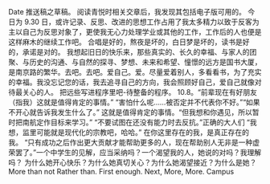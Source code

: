 Date 推送稿之草稿。 阅读青悦时相关交章后，我发现其包括电子版可用的。 今日为 9.30 日，或许记录、反思、改进的思想工作占用了我太多精力以致于反客为主以自己为反思对象了，更使我无心力处理学业或其他的工作，工作后的人也便是这样麻木的继续工作吧。 合唱是好的，熬夜是坏的，白日梦是坏的，读书是好的，承诺是对的。 我想起旧日的快乐来，那些真实的、长久的幸福、与家人的团聚、与历史的沟通、与自然的探寻、梦想、未来和希望、憧憬的远方是国书大厦，是南京路的繁华。去吧。去吧。爱自己。爱。尽量爱着别人，多看看书，为了充实的幸福。我没忘记您的话，我去追寻自己的方向，我会照顾好自己，爱自己就像对待最关心的人。 把远些写进程序里吧-待整备的程序。 10.8。“前辈现在有好朋友（指我）这就是值得肯定的事情。” “害怕什么呢……被否定并不代表你不好。”“如果不开心就告诉我发生什么了。” 这就是值得肯定的事情。“但我想和你遇见，所以暂时把南航定作目标来学习。” “不要试图在还没有能力时去反抗。”正确的大人们 “我想，监里可能就是现代化的宗教吧，哈哈。” 在你这里存在的我，是真正存在的我。 “只有成功之后作出更大贡献才能帮助更多的人，现在帮助别人无非是一种虚荣罢了。”一个中学生的见解，应当采纳吗？一个渴望我的人，她说的对吗？我理解吗？ 为什么她开心快乐？为什么她真切关心？为什么她渴望接近？为什么是她？More than not Rather than. First enough. Next, More, More. Campus
